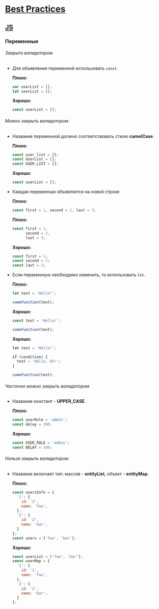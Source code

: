 # [Best Practices](../../README.md)

## [JS](../README.md)

### Переменные

###### Закрыто валидатором

- Для объявления переменной использовать `const`.

  **Плохо:**
  ```js
  var userList = [];
  let userList = [];
  ```
  **Хорошо:**
  ```js
  const userList = [];
  ```

###### Можно закрыть валидатором

- Название переменной должно соответствовать стилю **camelCase**.

  **Плохо:**
  ```js
  const user_list = [];
  const UserList = [];
  const USER_LIST = [];
  ```
  **Хорошо:**
  ```js
  const userList = [];
  ```

- Каждая переменная объявляется на новой строке

  **Плохо:**
  ```js
  const first = 1, second = 2, last = 3;
  ```
  **Плохо:**
  ```js
  const first = 1,
        second = 2,
        last = 3;
  ```
  **Хорошо:**
  ```js
  const first = 1;
  const second = 2;
  const last = 3;
  ```

- Если переменную необходимо изменить, то использовать `let`.

  **Плохо:**
  ```js
  let text = 'Hello!';

  someFunction(text);
  ```
  **Хорошо:**
  ```js
  const text = 'Hello!';

  someFunction(text);
  ```
  **Хорошо:**
  ```js
  let text = 'Hello!';

  if (condition) {
    text = 'Hello, US!';
  }

  someFunction(text);
  ```

###### Частично можно закрыть валидатором

- Название констант - **UPPER_CASE**.

  **Плохо:**
  ```js
  const userRole = 'admin';
  const delay = 300;
  ```

  **Хорошо:**
  ```js
  const USER_ROLE = 'admin';
  const DELAY = 300;
  ```

###### Нельзя закрыть валидатором

- Название включает тип: массив - **entityList**, объект - **entityMap**.

  **Плохо:**
  ```js
  const usersInfo = {
    '1': {
      id: '1',
      name: 'foo',
    },
    '2': {
      id: '2',
      name: 'bar',
    }
  };
  const users = ['foo', 'bar'];
  ```
  **Хорошо:**
  ```js
  const userList = ['foo', 'bar'];
  const userMap = {
    '1': {
      id: '1',
      name: 'foo',
    },
    '2': {
      id: '2',
      name: 'bar',
    }
  };
  ```
